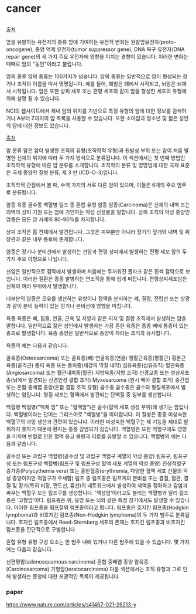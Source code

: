 # cancer


##

[출처](https://www.cancer.gov/about-cancer/understanding/what-is-cancer)


암을 유발하는 유전자의 종류
암에 기여하는 유전적 변화는 원발암유전자(proto-oncogene), 종양 억제 유전자(tumor suppressor gene), DNA 복구 유전자(DNA repair gene)의 세 가지 주요 유전자에 영향을 미치는 경향이 있습니다. 이러한 변화는 때때로 암의 "동인"이라고 불립니다.

암의 종류
암의 종류는 100가지가 넘습니다. 암의 종류는 일반적으로 암이 형성되는 장기나 조직의 이름을 따서 명명됩니다. 예를 들어, 폐암은 폐에서 시작되고, 뇌암은 뇌에서 시작됩니다. 암은 또한 상피 세포 또는 편평 세포와 같이 암을 형성한 세포의 유형에 의해 설명 될 수 있습니다.

NCI의 웹사이트에서 체내 암의 위치를 기반으로 특정 유형의 암에 대한 정보를 검색하거나 A부터 Z까지의 암 목록을 사용할 수 있습니다. 또한 소아암과 청소년 및 젊은 성인의 암에 대한 정보도 있습니다.

[출처](https://training.seer.cancer.gov/disease/categories/classification.html)

암 분류
암은 암이 발생한 조직의 유형(조직학적 유형)과 원발성 부위 또는 암이 처음 발병한 신체의 위치에 따라 두 가지 방식으로 분류됩니다. 이 섹션에서는 첫 번째 방법인 조직학적 유형에 따른 암 분류를 소개합니다. 조직학의 분류 및 명명법에 대한 국제 표준은 국제 종양학 질병 분류, 제 3 판 (ICD-O-3)입니다.

조직학적 관점에서 볼 때, 수백 가지의 서로 다른 암이 있으며, 이들은 6개의 주요 범주로 분류됩니다.

암종
육종
골수종
백혈병
림프 종
혼합 유형
암종
암종(Carcinoma)은 신체의 내벽 또는 외벽의 상피 기원 또는 암에 기인하는 악성 신생물을 말합니다. 상피 조직의 악성 종양인 암종은 모든 암 사례의 80-90%를 차지합니다.

상피 조직은 몸 전체에서 발견됩니다. 그것은 피부뿐만 아니라 장기의 덮개와 내벽 및 위장관과 같은 내부 통로에 존재합니다.

암종은 장기나 분비선에서 발생하는 선암과 편평 상피에서 발생하는 편평 세포 암의 두 가지 주요 아형으로 나뉩니다.

선암은 일반적으로 점막에서 발생하며 처음에는 두꺼워진 플라크 같은 흰색 점막으로 보입니다. 이러한 질환은 종종 발병하는 연조직을 통해 쉽게 퍼집니다. 편평상피세포암은 신체의 여러 부위에서 발생합니다.

대부분의 암종은 모유를 생산하는 유방이나 점액을 분비하는 폐, 결장, 전립선 또는 방광과 같이 분비 능력이 있는 장기나 분비선에 영향을 미칩니다.

육종
육종은 뼈, 힘줄, 연골, 근육 및 지방과 같은 지지 및 결합 조직에서 발생하는 암을 말합니다. 일반적으로 젊은 성인에서 발생하는 가장 흔한 육종은 종종 뼈에 통증이 있는 종괴로 발생합니다. 육종 종양은 일반적으로 종양이 자라는 조직과 유사합니다.

육종의 예는 다음과 같습니다.

골육종(Osteosarcoma) 또는 골육종(뼈)
연골육종(연골)
평활근육종(평활근)
횡문근육종(골격근)
중피 육종 또는 중피종(체강의 막질 내막)
섬유육종(섬유조직)
혈관육종(Angiosarcoma) 또는 혈관내피종(혈관)
지방육종(지방 조직)
신경교종 또는 성상세포종(뇌에서 발견되는 신경인성 결합 조직)
Myxosarcoma (원시 배아 결합 조직)
중간엽 또는 혼합 중배엽 종양(혼합 결합 조직 유형)
골수종
골수종은 골수의 형질세포에서 발생하는 암입니다. 형질 세포는 혈액에서 발견되는 단백질 중 일부를 생산합니다.

백혈병
백혈병("액체 암" 또는 "혈액암")은 골수(혈액 세포 생성 부위)에 생기는 암입니다. 백혈병이라는 단어는 그리스어로 "백혈병"을 의미합니다. 이 질병은 종종 미성숙한 백혈구의 과잉 생산과 관련이 있습니다. 이러한 미성숙한 백혈구는 제 기능을 제대로 발휘하지 못하기 때문에 환자는 종종 감염되기 쉽습니다. 백혈병은 또한 적혈구에도 영향을 미치며 빈혈로 인한 혈액 응고 불량과 피로를 유발할 수 있습니다. 백혈병의 예는 다음과 같습니다.

골수성 또는 과립구 백혈병(골수성 및 과립구 백혈구 계열의 악성 종양)
림프구, 림프구성 또는 림프구성 백혈병(림프구 및 림프구성 혈액 세포 계열의 악성 종양)
진성적혈구증가증(Polycythemia vera) 또는 홍반혈증(erythremia, 다양한 혈액 세포 산물의 악성 종양이지만 적혈구가 우세함)
림프 종
림프종은 림프계의 분비샘 또는 결절, 혈관, 결절 및 장기(특히 비장, 편도선, 흉선)의 네트워크에서 발생하여 체액을 정화하고 감염과 싸우는 백혈구 또는 림프구를 생성합니다. '액상암'이라고도 불리는 백혈병과 달리 림프종은 '고형암'이다. 림프종은 위, 유방 또는 뇌와 같은 특정 장기에서도 발생할 수 있습니다. 이러한 림프종을 림프절외 림프종이라고 합니다. 림프종은 호지킨 림프종(Hodgkin lymphoma)과 비호지킨 림프종(Non-Hodgkin lymphoma)의 두 가지 범주로 분류됩니다. 호지킨 림프종에서 Reed-Sternberg 세포의 존재는 호지킨 림프종과 비호지킨 림프종을 진단적으로 구별합니다.

혼합 유형
유형 구성 요소는 한 범주 내에 있거나 다른 범주에 있을 수 있습니다. 몇 가지 예는 다음과 같습니다.

선편평암(adenosquamous carcinoma)
혼합 중배엽 종양
암육종(Carcinosarcoma)
기형암(teratocarcinoma)
다음 섹션에서는 조직 유형과 그로 인해 발생하는 종양에 대한 포괄적인 목록이 제공됩니다.

### paper

https://www.nature.com/articles/s41467-021-26213-y